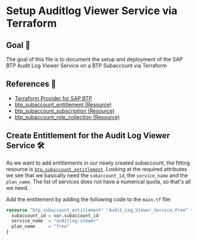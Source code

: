 # Setup Auditlog Viewer Service via Terraform

## Goal 🎯

The goal of this file is to document the setup and deployment of the SAP BTP Audit Log Viewer Service on a BTP Subaccount via Terraform

## References 📝
- [Terraform Provider for SAP BTP](https://registry.terraform.io/providers/SAP/btp/latest/docs)
- [btp_subaccount_entitlement (Resource)](https://registry.terraform.io/providers/SAP/btp/latest/docs/resources/subaccount_entitlement)
- [btp_subaccount_subscription (Resource)](https://registry.terraform.io/providers/SAP/btp/latest/docs/resources/subaccount_subscription)
- [btp_subaccount_role_collection (Resource)](https://registry.terraform.io/providers/SAP/btp/latest/docs/resources/subaccount_role_collection)

## Create Entitlement for the Audit Log Viewer Service 🛠️
As we want to add entitlements in our newly created subaccount, the fitting resource is [`btp_subaccount_entitlement`](https://registry.terraform.io/providers/SAP/btp/latest/docs/resources/subaccount_entitlement). Looking at the required attributes we see that we basically need the `subaccount_id`, the `service_name` and the `plan_name`. The list of services does not have a numerical quota, so that's all we need.

Add the entitlement by adding the following code to the `main.tf` file:

```terraform
resource "btp_subaccount_entitlement" "Audit_Log_Viewer_Service_Free" {
  subaccount_id = var.subaccount_id
  service_name  = "auditlog-viewer"
  plan_name     = "free"
}
```
